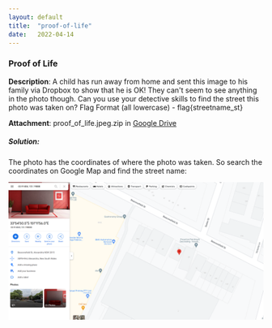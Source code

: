 ```yaml
---
layout: default
title:  "proof-of-life"
date:   2022-04-14
---
```


### Proof of Life

**Description**: A child has run away from home and sent this image to his family via Dropbox to show that he is OK! They can't seem to see anything in the photo though. Can you use your detective skills to find the street this photo was taken on? Flag Format (all lowercase) - flag{streetname_st}

**Attachment**: proof_of_life.jpeg.zip in [Google Drive](https://drive.google.com/drive/folders/1_f0PLreUcap2YW33Yfmi_Hj1cVyd9u6w?usp=sharing)

##### Solution:

The photo has the coordinates of where the photo was taken. So search the coordinates on Google Map and find the street name:

![proof_of_life_street-name](/assets/proof_of_life_street-name.jpeg.png)

